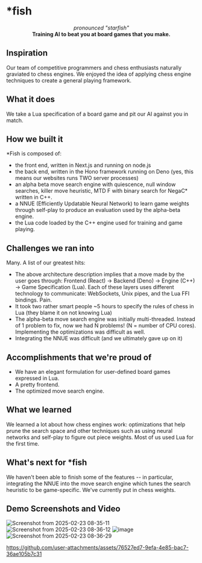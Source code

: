   <h1>*fish</h1>
<p align="center">
  <i>pronounced "starfish"</i><br>
  <b>Training AI to beat you at board games that you make.</b>
</p>

## Inspiration
Our team of competitive programmers and chess enthusiasts naturally graviated to chess engines. We enjoyed the idea of applying chess engine techniques to create a general playing framework.

## What it does
We take a Lua specification of a board game and pit our AI against you in match.

## How we built it
*Fish is composed of:
- the front end, written in Next.js and running on node.js
- the back end, written in the Hono framework running on Deno (yes, this means our websites runs TWO server processes)
- an alpha beta move search engine with quiescence, null window searches, killer move heuristic, MTD F with binary search for NegaC* written in C++.
- a NNUE (Efficiently Updatable Neural Network) to learn game weights through self-play to produce an evaluation used by the alpha-beta engine.
- the Lua code loaded by the C++ engine used for training and game playing.

## Challenges we ran into
Many. A list of our greatest hits:
- The above architecture description implies that a move made by the user goes through: Frontend (React) -> Backend (Deno) -> Engine (C++) -> Game Specification (Lua). Each of these layers uses different technology to communicate: WebSockets, Unix pipes, and the Lua FFI bindings. Pain.
- It took two rather smart people ~5 hours to specify the rules of chess in Lua (they blame it on not knowing Lua)
- The alpha-beta move search engine was initially multi-threaded. Instead of 1 problem to fix, now we had N problems! (N = number of CPU cores). Implementing the optimizations was difficult as well.
- Integrating the NNUE was difficult (and we ultimately gave up on it)

## Accomplishments that we're proud of
- We have an elegant formulation for user-defined board games expressed in Lua.
- A pretty frontend.
- The optimized move search engine.

## What we learned
We learned a lot about how chess engines work: optimizations that help prune the search space and other techniques such as using neural networks and self-play to figure out piece weights. Most of us used Lua for the first time.

## What's next for *fish
We haven't been able to finish some of the features -- in particular, integrating the NNUE into the move search engine which tunes the search heuristic to be game-specific. We've currently put in chess weights.

## Demo Screenshots and Video
![Screenshot from 2025-02-23 08-35-11](https://github.com/user-attachments/assets/0d0930d5-9b2a-46af-ade1-eba9128426aa)
![Screenshot from 2025-02-23 08-36-12](https://github.com/user-attachments/assets/b1014428-3b0b-4e48-88c3-2ff33048de71)
![image](https://github.com/user-attachments/assets/269a8b8c-ad05-4a65-a990-bb3c04223460)
![Screenshot from 2025-02-23 08-36-29](https://github.com/user-attachments/assets/7915d247-cecd-4157-b90d-0e3aaad3edc1)


https://github.com/user-attachments/assets/76527ed7-9efa-4e85-bac7-36ae105b7c31

